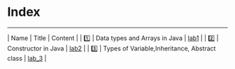 # Index

---

| Name | Title  | Content |
| :one: | Data types and Arrays in Java | [lab1](Lab_1) |
| :two: | Constructor in Java | [lab2](Lab_2) |
| :three: | Types of Variable,Inheritance, Abstract class | [lab_3](Lab_3) |
